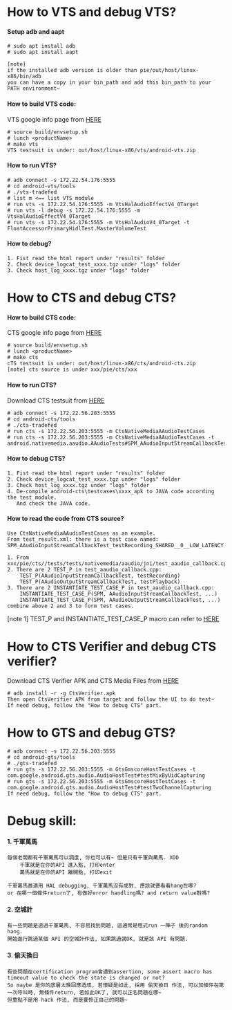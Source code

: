 # How to VTS and debug VTS?
#### Setup adb and aapt
    # sudo apt install adb
    # sudo apt install aapt
    
    [note] 
    if the installed adb version is older than pie/out/host/linux-x86/bin/adb
    you can have a copy in your bin_path and add this bin_path to your PATH environment~
    
#### How to build VTS code:  
VTS google info page from [HERE](https://source.android.com/compatibility/vts/systems)  

    # source build/envsetup.sh
    # lunch <productName>
    # make vts
    VTS testsuit is under: out/host/linux-x86/vts/android-vts.zip

#### How to run VTS?  
    # adb connect -s 172.22.54.176:5555
    # cd android-vts/tools
    # ./vts-tradefed
    # list m <== list VTS module
    # run vts -s 172.22.54.176:5555 -m VtsHalAudioEffectV4_0Target
    # run vts -l debug -s 172.22.54.176:5555 -m VtsHalAudioEffectV4_0Target
    # run vts -s 172.22.54.176:5555 -m VtsHalAudioV4_0Target -t FloatAccessorPrimaryHidlTest.MasterVolumeTest
    
#### How to debug?
    1. Fist read the html report under "results" folder
    2. Check device_logcat_test_xxxx.tgz under "logs" folder
    3. Check host_log_xxxx.tgz under "logs" folder
    
# How to CTS and debug CTS?
#### How to build CTS code:  
CTS google info page from [HERE](https://source.android.com/compatibility/cts/development)  

    # source build/envsetup.sh
    # lunch <productName>
    # make cts
    cTS testsuit is under: out/host/linux-x86/cts/android-cts.zip
    [note] cts source is under xxx/pie/cts/xxx
    
#### How to run CTS? 
Download CTS testsuit from [HERE](https://source.android.com/compatibility/cts/downloads)  

    # adb connect -s 172.22.56.203:5555
    # cd android-cts/tools
    # ./cts-tradefed
    # run cts -s 172.22.56.203:5555 -m CtsNativeMediaAAudioTestCases
    # run cts -s 172.22.56.203:5555 -m CtsNativeMediaAAudioTestCases -t android.nativemedia.aaudio.AAudioTests#SPM_AAudioInputStreamCallbackTest_testRecording_SHARED__0__DEFAULT
    
#### How to debug CTS? 
    1. Fist read the html report under "results" folder
    2. Check device_logcat_test_xxxx.tgz under "logs" folder
    3. Check host_log_xxxx.tgz under "logs" folder
    4. De-compile android-cts\testcases\xxxx_apk to JAVA code according the test module.
       And check the JAVA code.

#### How to read the code from CTS source?
    Use CtsNativeMediaAAudioTestCases as an example.
    From test_result.xml: there is a test case named:
    SPM_AAudioInputStreamCallbackTest_testRecording_SHARED__0__LOW_LATENCY
    
    1. From xxx/pie/cts//tests/tests/nativemedia/aaudio/jni/test_aaudio_callback.cpp
    2. There are 2 TEST_P in test_aaudio_callback.cpp:
        TEST_P(AAudioInputStreamCallbackTest, testRecording)
        TEST_P(AAudioOutputStreamCallbackTest, testPlayback)
    3. There are 2 INSTANTIATE_TEST_CASE_P in test_aaudio_callback.cpp:
        INSTANTIATE_TEST_CASE_P(SPM, AAudioInputStreamCallbackTest, ...)
        INSTANTIATE_TEST_CASE_P(SPM, AAudioOutputStreamCallbackTest, ...)
    combine above 2 and 3 to form test cases.
[note 1] TEST_P and INSTANTIATE_TEST_CASE_P macro can refer to [HERE](https://github.com/abseil/googletest/blob/master/googletest/docs/advanced.md)

# How to CTS Verifier and debug CTS verifier?
Download  CTS Verifier APK and CTS Media Files from [HERE](https://source.android.com/compatibility/cts/verifier)

    # adb install -r -g CtsVerifier.apk
    Then open CtsVerifier APK from target and follow the UI to do test~
    If need debug, follow the "How to debug CTS" part.
# How to GTS and debug GTS?
    # adb connect -s 172.22.56.203:5555
    # cd android-gts/tools
    # ./gts-tradefed 
    # run gts -s 172.22.56.203:5555 -m GtsGmscoreHostTestCases -t com.google.android.gts.audio.AudioHostTest#testMixByUidCapturing
    # run gts -s 172.22.56.203:5555 -m GtsGmscoreHostTestCases -t com.google.android.gts.audio.AudioHostTest#testTwoChannelCapturing
    If need debug, follow the "How to debug CTS" part.
    
# Debug skill:
#### 1. 千軍萬馬
    每個老闆都有千軍萬馬可以調度, 你也可以有~ 但是只有千軍與萬馬. XDD
        千軍就是在你的API 進入點, 打印enter
        萬馬就是在你的API 離開點, 打印exit
        
    千軍萬馬最適用 HAL debugging, 千軍萬馬沒有成對, 應該就要看看hang在哪? 
    or 在哪一個條件return了, 有做好error handling嗎? and return value對嗎?
    
#### 2. 空城計
    有一些問題是透過千軍萬馬, 不容易找到問題, 這通常是程式run 一陣子 後的random hang.
    開始進行跳過某個 API 的空城計作法, 如果跳過就OK, 就是該 API 有問題.
    
#### 3. 偷天換日
    有些問題在certification program會遇到assertion, some assert macro has timeout value to check the state is changed or not?
    So maybe 是你的底層太晚回應造成, 若懷疑是如此, 採用 偷天換日 作法, 可以加條件在第一次呼叫時, 無條件return, 若如此OK了, 就可以正名問題在哪~
    但重點不是用 hack 作法, 而是要修正自己的問題~
